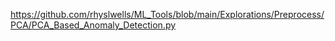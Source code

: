 https://github.com/rhyslwells/ML_Tools/blob/main/Explorations/Preprocess/PCA/PCA_Based_Anomaly_Detection.py